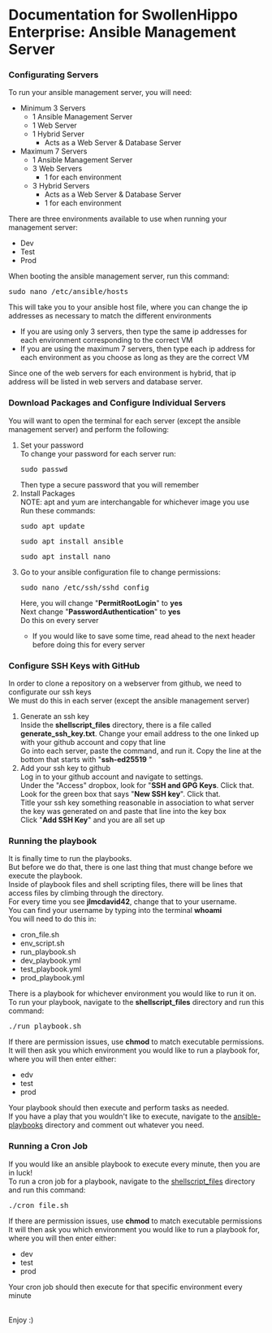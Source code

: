 # Documentation for SwollenHippo Enterprise: Ansible Management Server

<h3>Configurating Servers</h3>
To run your ansible management server, you will need:<br />
<ul>
  <li>Minimum 3 Servers
    <ul>
      <li>1 Ansible Management Server</li>
      <li>1 Web Server</li>
      <li>1 Hybrid Server
        <ul>
          <li>Acts as a Web Server & Database Server</li>
        </ul>
  </li>
</ul>
</li>
  <li>Maximum 7 Servers
    <ul>
      <li>1 Ansible Management Server</li>
      <li>3 Web Servers
        <ul>
          <li>1 for each environment</li>
        </ul>
      </li>
      <li>3 Hybrid Servers
        <ul>
          <li>Acts as a Web Server & Database Server</li>
          <li>1 for each environment</li>
        </ul>
      </li>
    </ul>
  </li>
  </ul>
There are three environments available to use when running your management server:<br />
<ul>
  <li>Dev</li>
  <li>Test</li>
  <li>Prod</li>
</ul>
When booting the ansible management server, run this command:
<pre>sudo nano /etc/ansible/hosts</pre>
This will take you to your ansible host file, where you can change the ip addresses as necessary to match the different environments
<ul>
  <li>If you are using only 3 servers, then type the same ip addresses for each environment corresponding to the correct VM</li>
  <li>If you are using the maximum 7 servers, then type each ip address for each environment as you choose as long as they are the correct VM</li>
</ul>
Since one of the web servers for each environment is hybrid, that ip address will be listed in web servers and database server.


<h3>Download Packages and Configure Individual Servers</h3>
You will want to open the terminal for each server (except the ansible management server) and perform the following:
<ol>
  <li>Set your password</li>
  To change your password for each server run:
  <pre>sudo passwd</pre>
  Then type a secure password that you will remember
  <li>Install Packages</li>
  NOTE: apt and yum are interchangable for whichever image you use<br />
  Run these commands:
  <pre>sudo apt update</pre>
  <pre>sudo apt install ansible</pre>
  <pre>sudo apt install nano</pre>
  <li>Go to your ansible configuration file to change permissions:</li>
  <pre>sudo nano /etc/ssh/sshd_config</pre>
  Here, you will change "<b>PermitRootLogin</b>" to <b>yes</b><br />
  Next change "<b>PasswordAuthentication</b>" to <b>yes</b><br />
  Do this on every server
  <ul>
    <li>If you would like to save some time, read ahead to the next header before doing this for every server</li>
  </ul>
</ol>


<h3>Configure SSH Keys with GitHub</h3>
In order to clone a repository on a webserver from github, we need to configurate our ssh keys<br />
We must do this in each server (except the ansible management server)
<ol>
  <li>Generate an ssh key</li>
  Inside the <b>shellscript_files</b> directory, there is a file called <b>generate_ssh_key.txt</b>. Change your email address to the one linked up with your github account and copy that line<br />
  Go into each server, paste the command, and run it. Copy the line at the bottom that starts with "<b>ssh-ed25519</b> "
  <li>Add your ssh key to github</li>
  Log in to your github account and navigate to settings.<br />
  Under the "Access" dropbox, look for "<b>SSH and GPG Keys</b>. Click that.<br />
  Look for the green box that says "<b>New SSH key</b>". Click that.<br />
  Title your ssh key something reasonable in association to what server the key was generated on and paste that line into the key box<br />
  Click "<b>Add SSH Key</b>" and you are all set up
</ol>


<h3>Running the playbook</h3>
It is finally time to run the playbooks.<br />
But before we do that, there is one last thing that must change before we execute the playbook.<br />
Inside of playbook files and shell scripting files, there will be lines that access files by climbing through the directory.<br />
For every time you see <b>jlmcdavid42</b>, change that to your username.<br />
You can find your username by typing into the terminal <b>whoami</b><br />
You will need to do this in:
<ul>
  <li>cron_file.sh</li>
  <li>env_script.sh</li>
  <li>run_playbook.sh</li>
  <li>dev_playbook.yml</li>
  <li>test_playbook.yml</li>
  <li>prod_playbook.yml</li>
</ul>
There is a playbook for whichever environment you would like to run it on.<br />
To run your playbook, navigate to the <b>shellscript_files</b> directory and run this command: 
<pre>./run_playbook.sh</pre>
If there are permission issues, use <b>chmod</b> to match executable permissions.<br />
It will then ask you which environment you would like to run a playbook for, where you will then enter either:
<ul>
  <li>edv</li>
  <li>test</li>
  <li>prod</li>
</ul>
Your playbook should then execute and perform tasks as needed.<br />
If you have a play that you wouldn't like to execute, navigate to the <u>ansible-playbooks</u> directory and comment out whatever you need.<br />


<h3>Running a Cron Job</h3>
If you would like an ansible playbook to execute every minute, then you are in luck!<br />
To run a cron job for a playbook, navigate to the <u>shellscript_files</u> directory and run this command:
<pre>./cron_file.sh</pre>
If there are permission issues, use <b>chmod</b> to match executable permissions<br />
It will then ask you which environment you would like to run a playbook for, where you will then enter either:
<ul>
  <li>dev</li>
  <li>test</li>
  <li>prod</li>
</ul>
Your cron job should then execute for that specific environment every minute<br /><br />

Enjoy :)
